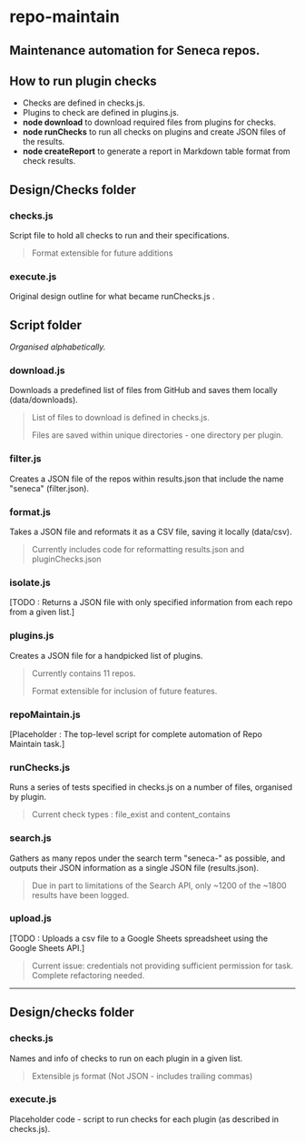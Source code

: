 # repo-maintain

Maintenance automation for Seneca repos.
---

## How to run plugin checks
- Checks are defined in checks.js.
- Plugins to check are defined in plugins.js.
- **node download** to download required files from plugins for checks.
- **node runChecks** to run all checks on plugins and create JSON files of the results.
- **node createReport** to generate a report in Markdown table format from check results.

## Design/Checks folder
### checks.js
Script file to hold all checks to run and their specifications.
> Format extensible for future additions

### execute.js
Original design outline for what became runChecks.js .


## Script folder
*Organised alphabetically.*

### download.js
Downloads a predefined list of files from GitHub and saves them locally (data/downloads).
> List of files to download is defined in checks.js.
> 
> Files are saved within unique directories - one directory per plugin.

### filter.js
Creates a JSON file of the repos within results.json that include the name "seneca" (filter.json).  

### format.js
Takes a JSON file and reformats it as a CSV file, saving it locally (data/csv).
> Currently includes code for reformatting results.json and pluginChecks.json

### isolate.js
[TODO : Returns a JSON file with only specified information from each repo from a given list.]

### plugins.js
Creates a JSON file for a handpicked list of plugins.
> Currently contains 11 repos.
>
> Format extensible for inclusion of future features.

### repoMaintain.js
[Placeholder : The top-level script for complete automation of Repo Maintain task.]

### runChecks.js
Runs a series of tests specified in checks.js on a number of files, organised by plugin.
> Current check types : file_exist and content_contains

### search.js
Gathers as many repos under the search term "seneca-" as possible, and outputs their JSON information as a single JSON file (results.json).
> Due in part to limitations of the Search API, only ~1200 of the ~1800 results have been logged.

### upload.js
[TODO : Uploads a csv file to a Google Sheets spreadsheet using the Google Sheets API.]
> Current issue: credentials not providing sufficient permission for task. Complete refactoring needed.

---
## Design/checks folder
### checks.js
Names and info of checks to run on each plugin in a given list.
> Extensible js format (Not JSON - includes trailing commas)

### execute.js
Placeholder code - script to run checks for each plugin (as described in checks.js).